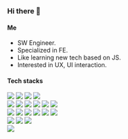 ### Hi there 👋
#### Me
* SW Engineer.
* Specialized in FE.
* Like learning new tech based on JS.
* Interested in UX, UI interaction.

#### Tech stacks
<p >
  <img src="https://img.shields.io/badge/TypeScript-white?style=plastic&logo=TypeScript&logoColor=#3178C6"/> 
  <img src="https://img.shields.io/badge/JavaScript-white?style=plastic&logo=JavaScript&logoColor=#F7DF1E"/>
  <img src="https://img.shields.io/badge/Jest-white?style=plastic&logo=jest&logoColor=red"/>
  <img src="https://img.shields.io/badge/Git-white?style=plastic&logo=Git&logoColor=#F05032"/> 
  <br>
  <img src="https://img.shields.io/badge/React-white?style=plastic&logo=react&logoColor=#61DAFB"/> 
  <img src="https://img.shields.io/badge/styled--components-white?style=plastic&logo=styled-components&logoColor=#DB7093"/> 
  <img src="https://img.shields.io/badge/Next.js-white?style=plastic&logo=Next.js&logoColor=black"/> 
  <img src="https://img.shields.io/badge/Sass-white?style=plastic&logo=Sass&logoColor=#CC6699"/> 
  <img src="https://img.shields.io/badge/Storybook-white?style=plastic&logo=Storybook&logoColor=#FF4785"/> 
  <img src="https://img.shields.io/badge/Tailwind CSS-white?style=plastic&logo=Tailwind-CSS&logoColor=#38B2AC"/> 
  <br>
  <img src="https://img.shields.io/badge/Node.js-white?style=plastic&logo=Node.js&logoColor=#339933"/>
  <img src="https://img.shields.io/badge/Koa-white?style=plastic"/>
  <img src="https://img.shields.io/badge/TypeORM-white?style=plastic"/>
  <img src="https://img.shields.io/badge/PostgreSQL-white?style=plastic&logo=PostgreSQL&logoColor=blue"/>
  <img src="https://img.shields.io/badge/GraphQL-white?style=plastic&logo=GraphQL&logoColor=red"/>
  <img src="https://img.shields.io/badge/Apollo--GraphQL-white?style=plastic&logo=apollo&logoColor=#311C87"/>
  <br>
  <img src="https://img.shields.io/badge/NGINX-white?style=plastic&logo=NGINX&logoColor=#269539"/> 
  <img src="https://img.shields.io/badge/Amazon--AWS-white?style=plastic&logo=amazonaws&logoColor=#232F3E"/>
  <img src="https://img.shields.io/badge/Docker-white?style=plastic&logo=Docker&logoColor=#2496ED"/> 
  <br>
  <img src="https://img.shields.io/badge/Figma-white?style=plastic&logo=Figma&logoColor=#F24E1E"/> 
</p>

